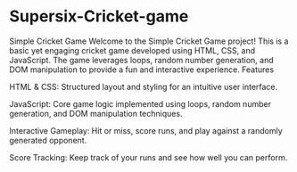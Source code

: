 # Supersix-Cricket-game
Simple Cricket Game
Welcome to the Simple Cricket Game project! This is a basic yet engaging cricket game developed using HTML, CSS, and JavaScript. The game leverages loops, random number generation, and DOM manipulation to provide a fun and interactive experience.
Features

HTML & CSS: Structured layout and styling for an intuitive user interface.

JavaScript: Core game logic implemented using loops, random number generation, and DOM manipulation techniques.

Interactive Gameplay: Hit or miss, score runs, and play against a randomly generated opponent.

Score Tracking: Keep track of your runs and see how well you can perform.
